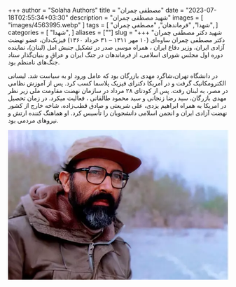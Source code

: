 +++
author = "Solaha Authors"
title = "مصطفی چمران"
date = "2023-07-18T02:55:34+03:30"
description = "شهید مصطفی چمران"
images = [
    "images/4563995.webp"
]
tags = [
    "شهدا",
    "فرماندهان",
    "مصطفی چمران",
]
categories = [
    "شهدا",
]
aliases = [""]
slug = "شهید دکتر مصطفی چمران"
+++
دکتر مصطفی چمران ساوه‌ای (۱۰ مهر ۱۳۱۱ – ۳۱ خرداد ۱۳۶۰) فیزیک‌دان، عضو نهضت آزادی ایران، وزیر دفاع ایران ، همراه موسی صدر در تشکیل جنبش امل (لبنان)، نماینده دوره اول مجلس شورای اسلامی، از فرماندهان در جنگ ایران و عراق و بنیان‌گذار ستاد جنگ‌های نامنظم بود.

در دانشگاه تهران،شاگرد مهدی بازرگان بود که عامل ورود او به سیاست شد. لیسانی الکترومکانیک گرفت و در آمریکا دکترای فیزیک پلاسما کسب کرد. پس از آموزش‌ نظامی در مصر، به لبنان رفت. پس از کودتای ۲۸ مرداد در سازمان نهضت مقاومت ملی زیر نظر مهدی بازرگان، سید رضا زنجانی و سید محمود طالقانی ، فعالیت میکرد. در زمان تحصیل در امریکا به همراه ابراهیم یزدی، علی شریعتی و صادق قطب‌زاده، شاخه خارج از کشور نهضت آزادی ایران و انجمن اسلامی دانشجویان را تأسیس کرد. او هماهنگ کننده ارتش و نیروهای مردمی بود.

![مصطفی چمران](images/4563995.webp)

